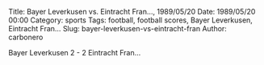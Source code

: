 Title: Bayer Leverkusen vs. Eintracht Fran…, 1989/05/20
Date: 1989/05/20 00:00
Category: sports
Tags: football, football scores, Bayer Leverkusen, Eintracht Fran…
Slug: bayer-leverkusen-vs-eintracht-fran
Author: carbonero


Bayer Leverkusen 2 - 2 Eintracht Fran…
